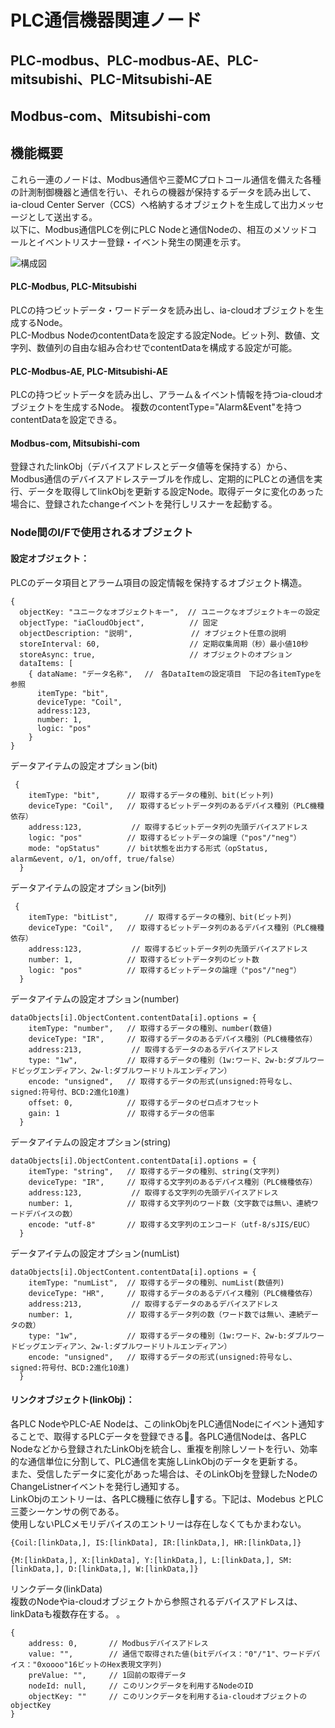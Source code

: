 # PLC通信機器関連ノード

## PLC-modbus、PLC-modbus-AE、PLC-mitsubishi、PLC-Mitsubishi-AE
## Modbus-com、Mitsubishi-com

## 機能概要
これら一連のノードは、Modbus通信や三菱MCプロトコール通信を備えた各種の計測制御機器と通信を行い、それらの機器が保持するデータを読み出して、ia-cloud Center Server（CCS）へ格納するオブジェクトを生成して出力メッセージとして送出する。  
以下に、Modbus通信PLCを例にPLC Nodeと通信Nodeの、相互のメソッドコールとイベントリスナー登録・イベント発生の関連を示す。

![構成図](diagram.png)

#### PLC-Modbus, PLC-Mitsubishi  
PLCの持つビットデータ・ワードデータを読み出し、ia-cloudオブジェクトを生成するNode。  
PLC-Modbus NodeのcontentDataを設定する設定Node。ビット列、数値、文字列、数値列の自由な組み合わせでcontentDataを構成する設定が可能。
#### PLC-Modbus-AE, PLC-Mitsubishi-AE
PLCの持つビットデータを読み出し、アラーム＆イベント情報を持つia-cloudオブジェクトを生成するNode。
複数のcontentType="Alarm&Event"を持つcontentDataを設定できる。
#### Modbus-com, Mitsubishi-com
登録されたlinkObj（デバイスアドレスとデータ値等を保持する）から、Modbus通信のデバイスアドレステーブルを作成し、定期的にPLCとの通信を実行、データを取得してlinkObjを更新する設定Node。取得データに変化のあった場合に、登録されたchangeイベントを発行しリスナーを起動する。

### Node間のI/Fで使用されるオブジェクト　　

#### 設定オブジェクト：  
PLCのデータ項目とアラーム項目の設定情報を保持するオブジェクト構造。
```
{
  objectKey: "ユニークなオブジェクトキー",  // ユニークなオブジェクトキーの設定
  objectType: "iaCloudObject",          // 固定
  objectDescription: "説明",             // オブジェクト任意の説明
  storeInterval: 60,                    // 定期収集周期（秒）最小値10秒
  storeAsync: true,                     // オブジェクトのオプション
  dataItems: [
    { dataName: "データ名称",　 //　各DataItemの設定項目　下記の各itemTypeを参照
      itemType: "bit",
      deviceType: "Coil",
      address:123,
      number: 1,
      logic: "pos"
    }
}
```
データアイテムの設定オプション(bit)
```
 {
    itemType: "bit",      // 取得するデータの種別、bit(ビット列)
    deviceType: "Coil",   // 取得するビットデータ列のあるデバイス種別（PLC機種依存）
    address:123,           // 取得するビットデータ列の先頭デバイスアドレス
    logic: "pos"          // 取得するビットデータの論理（"pos"/"neg"）
    mode: "opStatus"      // bit状態を出力する形式（opStatus, alarm&event, o/1, on/off, true/false）
  }
```
データアイテムの設定オプション(bit列)
```
 {
    itemType: "bitList",      // 取得するデータの種別、bit(ビット列)
    deviceType: "Coil",   // 取得するビットデータ列のあるデバイス種別（PLC機種依存）
    address:123,           // 取得するビットデータ列の先頭デバイスアドレス
    number: 1,            // 取得するビットデータ列のビット数
    logic: "pos"          // 取得するビットデータの論理（"pos"/"neg"）
  }
```
データアイテムの設定オプション(number)
```
dataObjects[i].ObjectContent.contentData[i].options = {
    itemType: "number",   // 取得するデータの種別、number(数値)
    deviceType: "IR",     // 取得するデータのあるデバイス種別（PLC機種依存）
    address:213,           // 取得するデータのあるデバイスアドレス
    type: "1w",           // 取得するデータの種別（1w:ワード、2w-b:ダブルワードビッグエンディアン、2w-l:ダブルワードリトルエンディアン）
    encode: "unsigned",   // 取得するデータの形式(unsigned:符号なし、signed:符号付、BCD:2進化10進)
    offset: 0,            // 取得するデータのゼロ点オフセット
    gain: 1               // 取得するデータの倍率
  }
```
データアイテムの設定オプション(string)
```
dataObjects[i].ObjectContent.contentData[i].options = {
    itemType: "string",   // 取得するデータの種別、string(文字列)
    deviceType: "IR",     // 取得する文字列のあるデバイス種別（PLC機種依存）
    address:123,           // 取得する文字列の先頭デバイスアドレス
    number: 1,            // 取得する文字列のワード数（文字数では無い、連続ワードデバイスの数）
    encode: "utf-8"       // 取得する文字列のエンコード（utf-8/sJIS/EUC）
  }
```
データアイテムの設定オプション(numList)
```
dataObjects[i].ObjectContent.contentData[i].options = {
    itemType: "numList",  // 取得するデータの種別、numList(数値列)
    deviceType: "HR",     // 取得するデータのあるデバイス種別（PLC機種依存）
    address:213,           // 取得するデータのあるデバイスアドレス
    number: 1,            // 取得するデータ列の数（ワード数では無い、連続データの数）
    type: "1w",           // 取得するデータの種別（1w:ワード、2w-b:ダブルワードビッグエンディアン、2w-l:ダブルワードリトルエンディアン）
    encode: "unsigned",   // 取得するデータの形式(unsigned:符号なし、signed:符号付、BCD:2進化10進)
  }
```
#### リンクオブジェクト(linkObj)：

各PLC NodeやPLC-AE Nodeは、このlinkObjをPLC通信Nodeにイベント通知することで、取得するPLCデータを登録できる。各PLC通信Nodeは、各PLC Nodeなどから登録されたLinkObjを統合し、重複を削除しソートを行い、効率的な通信単位に分割して、PLC通信を実施しLinkObjのデータを更新する。  
また、受信したデータに変化があった場合は、そのLinkObjを登録したNodeのChangeListnerイベントを発行し通知する。  
LinkObjのエントリーは、各PLC機種に依存しする。下記は、Modebus とPLC三菱シーケンサの例である。  
使用しないPLCメモリデバイスのエントリーは存在しなくてもかまわない。
```
{Coil:[linkData,], IS:[linkData], IR:[linkData,], HR:[linkData,]}

{M:[linkData,], X:[linkData], Y:[linkData,], L:[linkData,], SM:[linkData,], D:[linkData,], W:[linkData,]}
```
リンクデータ(linkData)  
複数のNodeやia-cloudオブジェクトから参照されるデバイスアドレスは、linkDataも複数存在する。
。  

```
{
    address: 0,       // Modbusデバイスアドレス
    value: "",        // 通信で取得された値(bitデバイス："0"/"1"、ワードデバイス："0xoooo"16ビットのHex表現文字列)
    preValue: "",     // 1回前の取得データ
    nodeId: null,     // このリンクデータを利用するNodeのID
    objectKey: ""     // このリンクデータを利用するia-cloudオブジェクトのobjectKey
}
```
